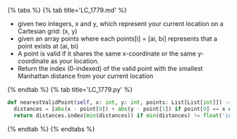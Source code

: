 {% tabs %}
{% tab title='LC_1779.md' %}

* given two integers, x and y, which represent your current location on a Cartesian grid: (x, y)
* given an array points where each points[i] = [ai, bi] represents that a point exists at (ai, bi)
* A point is valid if it shares the same x-coordinate or the same y-coordinate as your location.
* Return the index (0-indexed) of the valid point with the smallest Manhattan distance from your current location

{% endtab %}
{% tab title='LC_1779.py' %}

```py
def nearestValidPoint(self, x: int, y: int, points: List[List[int]]) -> int:
  distances = [abs(x - point[0]) + abs(y - point[1]) if point[0] == x or point[1] == y else float('inf') for point in points]
  return distances.index(min(distances)) if min(distances) != float('inf') else -1
```

{% endtab %}
{% endtabs %}